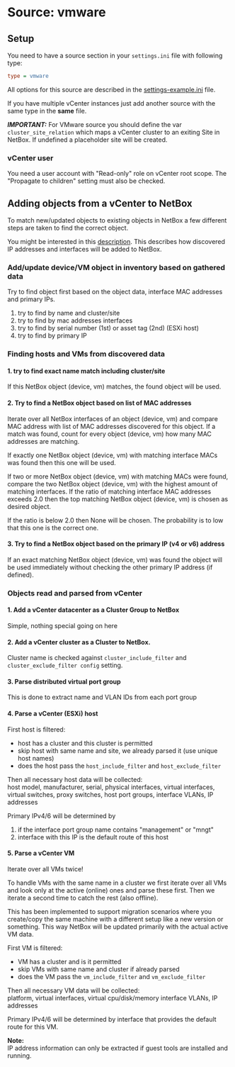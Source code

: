 # Source: vmware

## Setup
You need to have a source section in your `settings.ini` file with following type:
```ini
type = vmware
```
All options for this source are described in the [settings-example.ini](../settings-example.ini) file.

If you have multiple vCenter instances just add another source with the same type in the **same** file.

***IMPORTANT:*** For VMware source you should define the var `cluster_site_relation` which maps a vCenter cluster to an
exiting Site in NetBox. If undefined a placeholder site will be created.

### vCenter user
You need a user account with "Read-only" role on vCenter root scope.
The "Propagate to children" setting must also be checked.

## Adding objects from a vCenter to NetBox

To match new/updated objects to existing objects in NetBox a few different steps are taken to find the correct object.

You might be interested in this [description](common_concepts.md). This describes how discovered
IP addresses and interfaces will be added to NetBox.

### Add/update device/VM object in inventory based on gathered data

Try to find object first based on the object data, interface MAC addresses and primary IPs.
1. try to find by name and cluster/site
2. try to find by mac addresses interfaces
3. try to find by serial number (1st) or asset tag (2nd) (ESXi host)
4. try to find by primary IP

### Finding hosts and VMs from discovered data

#### 1. try to find exact name match including cluster/site

If this NetBox object (device, vm) matches, the found object will be used.

#### 2. Try to find a NetBox object based on list of MAC addresses

Iterate over all NetBox interfaces of an object (device, vm) and compare MAC address with list
of MAC addresses discovered for this object. If a match was found, count for every object (device, vm)
how many MAC addresses are matching.

If exactly one NetBox object (device, vm) with matching interface MACs was found then this one will be used.

If two or more NetBox object (device, vm) with matching MACs were found, compare the two
NetBox object (device, vm) with the highest amount of matching interfaces. If the ratio of matching interface
MAC addresses exceeds 2.0 then the top matching NetBox object (device, vm) is chosen as desired object.

If the ratio is below 2.0 then None will be chosen. The probability is to low that
this one is the correct one.

#### 3. Try to find a NetBox object based on the primary IP (v4 or v6) address

If an exact matching NetBox object (device, vm) was found the object will be used
immediately without checking the other primary IP address (if defined).

### Objects read and parsed from vCenter

#### 1. Add a vCenter datacenter as a Cluster Group to NetBox
Simple, nothing special going on here

#### 2. Add a vCenter cluster as a Cluster to NetBox.

Cluster name is checked against `cluster_include_filter` and `cluster_exclude_filter config` setting.

#### 3. Parse distributed virtual port group
This is done to extract name and VLAN IDs from each port group

#### 4. Parse a vCenter (ESXi) host

First host is filtered:
* host has a cluster and this cluster is permitted
* skip host with same name and site, we already parsed it (use unique host names)
* does the host pass the `host_include_filter` and `host_exclude_filter`

Then all necessary host data will be collected:<br>
host model, manufacturer, serial, physical interfaces, virtual interfaces,
virtual switches, proxy switches, host port groups, interface VLANs, IP addresses

Primary IPv4/6 will be determined by
1. if the interface port group name contains "management" or "mngt"
2. interface with this IP is the default route of this host

#### 5. Parse a vCenter VM

Iterate over all VMs twice!

To handle VMs with the same name in a cluster we first iterate over all VMs and look only at the
active (online) ones and parse these first. Then we iterate a second time to catch the rest (also offline).

This has been implemented to support migration scenarios where you create/copy the same
machine with a different setup like a new version or something. This way NetBox will be
updated primarily with the actual active VM data.

First VM is filtered:
* VM has a cluster and is it permitted
* skip VMs with same name and cluster if already parsed
* does the VM pass the `vm_include_filter` and `vm_exclude_filter`

Then all necessary VM data will be collected:<br>
platform, virtual interfaces, virtual cpu/disk/memory interface VLANs, IP addresses

Primary IPv4/6 will be determined by interface that provides the default route for this VM.

**Note:**<br>
IP address information can only be extracted if guest tools are installed and running.
